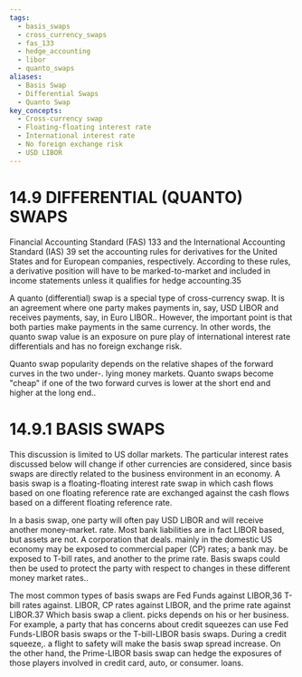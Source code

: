 ```yaml
---
tags:
  - basis_swaps
  - cross_currency_swaps
  - fas_133
  - hedge_accounting
  - libor
  - quanto_swaps
aliases:
  - Basis Swap
  - Differential Swaps
  - Quanto Swap
key_concepts:
  - Cross-currency swap
  - Floating-floating interest rate
  - International interest rate
  - No foreign exchange risk
  - USD LIBOR
---
```


# 14.9 DIFFERENTIAL (QUANTO) SWAPS  

Financial Accounting Standard (FAS) 133 and the International Accounting Standard (IAS) 39 set the accounting rules for derivatives for the United States and for European companies, respectively. According to these rules, a derivative position will have to be marked-to-market and included in income statements unless it qualifies for hedge accounting.35  

A quanto (differential) swap is a special type of cross-currency swap. It is an agreement where one party makes payments in, say, USD LIBOR and receives payments, say, in Euro LIBOR.. However, the important point is that both parties make payments in the same currency. In other words, the quanto swap value is an exposure on pure play of international interest rate differentials and has no foreign exchange risk.  

Quanto swap popularity depends on the relative shapes of the forward curves in the two under-. lying money markets. Quanto swaps become "cheap" if one of the two forward curves is lower at the short end and higher at the long end..  

# 14.9.1 BASIS SWAPS  

This discussion is limited to US dollar markets. The particular interest rates discussed below will change if other currencies are considered, since basis swaps are directly related to the business environment in an economy. A basis swap is a floating-floating interest rate swap in which cash flows based on one floating reference rate are exchanged against the cash flows based on a different floating reference rate.  

In a basis swap, one party will often pay USD LIBOR and will receive another money-market. rate. Most bank liabilities are in fact LIBOR based, but assets are not. A corporation that deals. mainly in the domestic US economy may be exposed to commercial paper (CP) rates; a bank may. be exposed to T-bill rates, and another to the prime rate. Basis swaps could then be used to protect the party with respect to changes in these different money market rates..  

The most common types of basis swaps are Fed Funds against LIBOR,36 T-bill rates against. LIBOR, CP rates against LIBOR, and the prime rate against LIBOR.37 Which basis swap a client. picks depends on his or her business. For example, a party that has concerns about credit squeezes can use Fed Funds-LIBOR basis swaps or the T-bill-LIBOR basis swaps. During a credit squeeze,. a flight to safety will make the basis swap spread increase. On the other hand, the Prime-LIBOR basis swap can hedge the exposures of those players involved in credit card, auto, or consumer. loans.  
